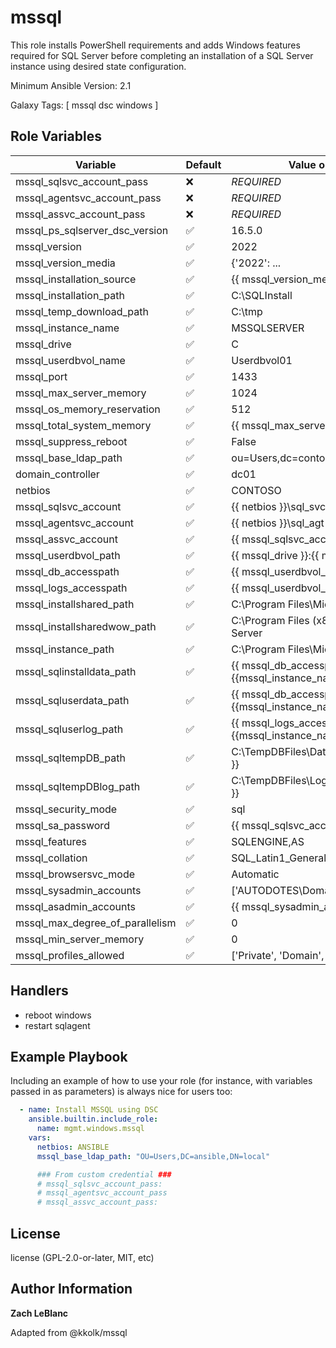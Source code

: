 mssql
=========

This role installs PowerShell requirements and adds Windows features required  for SQL Server before completing an installation of a SQL Server instance using  desired state configuration.

Minimum Ansible Version: 2.1

Galaxy Tags: \[ mssql dsc windows \]

Role Variables
--------------

| Variable | Default | Value or Expression |
| -------- | ------- | ------------------- |
| mssql_sqlsvc_account_pass | ❌ | _REQUIRED_ |
| mssql_agentsvc_account_pass | ❌ | _REQUIRED_ |
| mssql_assvc_account_pass | ❌ | _REQUIRED_ |
| mssql_ps_sqlserver_dsc_version | ✅ | 16.5.0 |
| mssql_version | ✅ | 2022 |
| mssql_version_media | ✅ | {'2022': ... |
| mssql_installation_source | ✅ | {{ mssql_version_media[mssql_version] }} |
| mssql_installation_path | ✅ | C:\SQLInstall |
| mssql_temp_download_path | ✅ | C:\tmp |
| mssql_instance_name | ✅ | MSSQLSERVER |
| mssql_drive | ✅ | C |
| mssql_userdbvol_name | ✅ | Userdbvol01 |
| mssql_port | ✅ | 1433 |
| mssql_max_server_memory | ✅ | 1024 |
| mssql_os_memory_reservation | ✅ | 512 |
| mssql_total_system_memory | ✅ | {{ mssql_max_server_memory + ... |
| mssql_suppress_reboot | ✅ | False |
| mssql_base_ldap_path | ✅ | ou=Users,dc=contoso,dc=com |
| domain_controller | ✅ | dc01 |
| netbios | ✅ | CONTOSO |
| mssql_sqlsvc_account | ✅ | {{ netbios }}\sql_svc |
| mssql_agentsvc_account | ✅ | {{ netbios }}\sql_agt |
| mssql_assvc_account | ✅ | {{ mssql_sqlsvc_account }} |
| mssql_userdbvol_path | ✅ | {{ mssql_drive }}:\{{ mssql_userdbvol_name }} |
| mssql_db_accesspath | ✅ | {{ mssql_userdbvol_path }}\DatabaseFiles |
| mssql_logs_accesspath | ✅ | {{ mssql_userdbvol_path }}\DatabaseLogs |
| mssql_installshared_path | ✅ | C:\Program Files\Microsoft SQL Server |
| mssql_installsharedwow_path | ✅ | C:\Program Files (x86)\Microsoft SQL Server |
| mssql_instance_path | ✅ | C:\Program Files\Microsoft SQL Server\{{ ... |
| mssql_sqlinstalldata_path | ✅ | {{ mssql_db_accesspath }}\{{mssql_instance_name }} |
| mssql_sqluserdata_path | ✅ | {{ mssql_db_accesspath }}\{{mssql_instance_name }} |
| mssql_sqluserlog_path | ✅ | {{ mssql_logs_accesspath }}\{{mssql_instance_name }} |
| mssql_sqltempDB_path | ✅ | C:\TempDBFiles\Data\{{mssql_instance_name }} |
| mssql_sqltempDBlog_path | ✅ | C:\TempDBFiles\Log\{{mssql_instance_name }} |
| mssql_security_mode | ✅ | sql |
| mssql_sa_password | ✅ | {{ mssql_sqlsvc_account_pass }} |
| mssql_features | ✅ | SQLENGINE,AS |
| mssql_collation | ✅ | SQL_Latin1_General_CP1_CI_AS |
| mssql_browsersvc_mode | ✅ | Automatic |
| mssql_sysadmin_accounts | ✅ | ['AUTODOTES\\Domain Admins', ... |
| mssql_asadmin_accounts | ✅ | {{ mssql_sysadmin_accounts }} |
| mssql_max_degree_of_parallelism | ✅ | 0 |
| mssql_min_server_memory | ✅ | 0 |
| mssql_profiles_allowed | ✅ | ['Private', 'Domain', 'Public'] |

Handlers
--------------

  - reboot windows
  - restart sqlagent

Example Playbook
----------------

Including an example of how to use your role (for instance, with variables passed in as parameters) is always nice for users too:

  ```yaml
    - name: Install MSSQL using DSC
      ansible.builtin.include_role:
        name: mgmt.windows.mssql
      vars:
        netbios: ANSIBLE
        mssql_base_ldap_path: "OU=Users,DC=ansible,DN=local"

        ### From custom credential ###
        # mssql_sqlsvc_account_pass:
        # mssql_agentsvc_account_pass
        # mssql_assvc_account_pass:
  ```

License
-------

license (GPL-2.0-or-later, MIT, etc)

Author Information
-------
**Zach LeBlanc**

Adapted from @kkolk/mssql